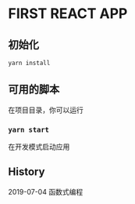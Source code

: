 # FIRST REACT APP

## 初始化

```bash
yarn install
```

## 可用的脚本

在项目目录，你可以运行

### `yarn start`

在开发模式启动应用

## History

2019-07-04 函数式编程
